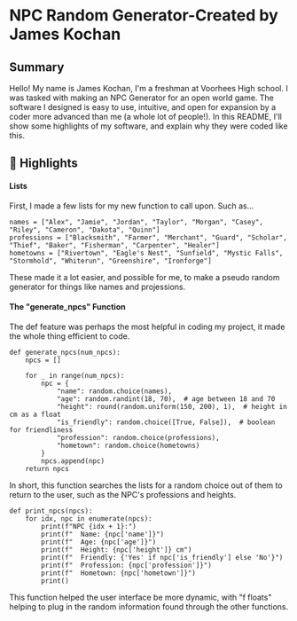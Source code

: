 # NPC Random Generator-Created by James Kochan

## Summary
Hello! My name is James Kochan, I'm a freshman at Voorhees High school. I was tasked with making an NPC Generator for an open world game. The software I designed is easy to use, intuitive, and open for expansion by a coder more advanced than me (a whole lot of people!). In this README, I'll show some highlights of my software, and explain why they were coded like this.


## 🌟 Highlights


#### Lists

First, I made a few lists for my new function to call upon. Such as...

```
names = ["Alex", "Jamie", "Jordan", "Taylor", "Morgan", "Casey", "Riley", "Cameron", "Dakota", "Quinn"]
professions = ["Blacksmith", "Farmer", "Merchant", "Guard", "Scholar", "Thief", "Baker", "Fisherman", "Carpenter", "Healer"]
hometowns = ["Rivertown", "Eagle's Nest", "Sunfield", "Mystic Falls", "Stormhold", "Whiterun", "Greenshire", "Ironforge"]
```

These made it a lot easier, and possible for me, to make a pseudo random generator for things like names and projessions.

#### The "generate_npcs" Function

The def feature was perhaps the most helpful in coding my project, it made the whole thing efficient to code. 

```
def generate_npcs(num_npcs):
    npcs = []
    
    for _ in range(num_npcs):
        npc = {
            "name": random.choice(names),
            "age": random.randint(18, 70),  # age between 18 and 70
            "height": round(random.uniform(150, 200), 1),  # height in cm as a float
            "is_friendly": random.choice([True, False]),  # boolean for friendliness
            "profession": random.choice(professions),
            "hometown": random.choice(hometowns)
        }
        npcs.append(npc)
    return npcs
```

In short, this function searches the lists for a random choice out of them to return to the user, such as the NPC's professions and heights.

```
def print_npcs(npcs):
    for idx, npc in enumerate(npcs):
        print(f"NPC {idx + 1}:")
        print(f"  Name: {npc['name']}")
        print(f"  Age: {npc['age']}")
        print(f"  Height: {npc['height']} cm")
        print(f"  Friendly: {'Yes' if npc['is_friendly'] else 'No'}")
        print(f"  Profession: {npc['profession']}")
        print(f"  Hometown: {npc['hometown']}")
        print()
```

This function helped the user interface be more dynamic, with "f floats" helping to plug in the random information found through the other functions.
